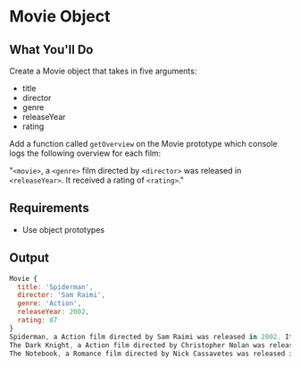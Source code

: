 # Movie Object

## What You'll Do

Create a Movie object that takes in five arguments:

- title
- director
- genre
- releaseYear
- rating

Add a function called `getOverview` on the Movie prototype which console
logs the following overview for each film:

"`<movie>`, a `<genre>` film directed by `<director>` was released in `<releaseYear>`. It received a rating of `<rating>`."

## Requirements

- Use object prototypes

## Output

```js
Movie {
  title: 'Spiderman',
  director: 'Sam Raimi',
  genre: 'Action',
  releaseYear: 2002,
  rating: 87
}
Spiderman, a Action film directed by Sam Raimi was released in 2002. It received a rating of 87
The Dark Knight, a Action film directed by Christopher Nolan was released in 2008. It received a rating of 83
The Notebook, a Romance film directed by Nick Cassavetes was released in 2004. It received a rating of 54
```
